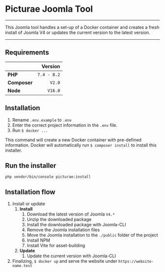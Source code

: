 # Picturae Joomla Tool
***

This Joomla tool handles a set-up of a Docker container and creates a fresh install of Joomla V4 or updates the current version to the latest version.

***

## Requirements ##

|              |       Version |
|:-------------|--------------:|
| **PHP**      | ``7.4 - 8.2`` |
| **Composer** |      ``V2.0`` |
| **Node**     |     ``V16.0`` |

## Installation ##
1. Rename ``.env.example`` to ``.env``
2. Enter the correct project information in the ``.env`` file.
3. Run ``` $ docker ... ```

This command will create a new Docker container with pre-defined information.
Docker will automatically run ``$ composer install`` to install this installer.

## Run the installer ##
```php vendor/bin/console picturae:install```

## Installation flow ##
1. Install or update
   1. **Install**
      1. Download the latest version of Joomla ``V4.*``
      2. Unzip the downloaded package
      3. Install the downloaded package with Joomla-CLI
      4. Remove the Joomla installation files
      5. Move the Joomla installation to the ``./public`` folder of the project
      6. Install NPM
      7. Install Vite for asset-building
   2. **Update**
      1. Update the current version with Joomla-CLI 
2. Finalizing, ``$ docker up`` and serve the website under ``https://website-name.test`` 
